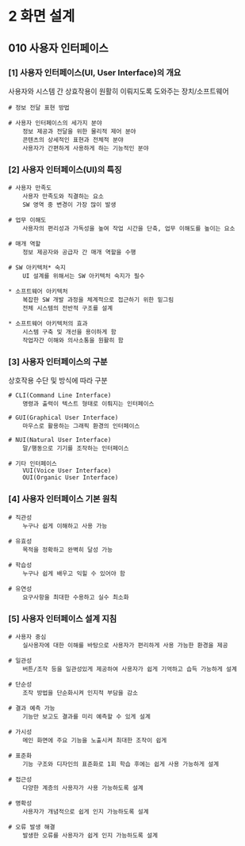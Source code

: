 # 2 화면 설계

## 010 사용자 인터페이스

### [1] 사용자 인터페이스(UI, User Interface)의 개요

사용자와 시스템 간 상효작용이 원활히 이뤄지도록 도와주는 장치/소프트웨어

```
# 정보 전달 표현 방법

# 사용자 인터페이스의 세가지 분야
	정보 제공과 전달을 위한 물리적 제어 분야
	콘텐츠의 상세적인 표현과 전체적 분야
	사용자가 간편하게 사용하게 하는 기능적인 분야 
```

### [2] 사용자 인터페이스(UI)의 특징

```
# 사용자 만족도
	사용자 만족도와 직결하는 요소
	SW 영역 중 변경이 가장 많이 발생

# 업무 이해도
	사용자의 편리성과 가독성을 높여 작업 시간을 단축, 업무 이해도를 높이는 요소

# 매개 역할
	정보 제공자와 공급자 간 매개 역할을 수행

# SW 아키텍처* 숙지
	UI 설계를 위해서는 SW 아키텍처 숙지가 필수
```

```
* 소프트웨어 아키텍처
	복잡한 SW 개발 과정을 체계적으로 접근하기 위한 밑그림
	전체 시스템의 전반적 구조를 설계
	
* 소프트웨어 아키텍처의 효과
	시스템 구축 및 개선을 용이하게 함
	작업자간 이해와 의사소통을 원활히 함
```

### [3] 사용자 인터페이스의 구분

 상호작용 수단 및 방식에 따라 구분

```
# CLI(Command Line Interface)
	명령과 출력이 텍스트 형태로 이뤄지는 인터페이스

# GUI(Graphical User Interface)
	마우스로 활용하는 그래픽 환경의 인터페이스

# NUI(Natural User Interface)
	말/행동으로 기기를 조작하는 인터페이스

# 기타 인터페이스
	VUI(Voice User Interface)
	OUI(Organic User Interface)
```

### [4] 사용자 인터페이스 기본 원칙

```
# 직관성
	누구나 쉽게 이해하고 사용 가능

# 유효성
	목적을 정확하고 완벽히 달성 가능

# 학습성
	누구나 쉽게 배우고 익힐 수 있어야 함

# 유연성
	요구사항을 최대한 수용하고 실수 최소화
```

### [5] 사용자 인터페이스 설계 지침

```
# 사용자 중심
	실사용자에 대한 이해를 바탕으로 사용자가 편리하게 사용 가능한 환경을 제공

# 일관성
	버튼/조작 등을 일관성있게 제공하여 사용자가 쉽게 기억하고 습득 가능하게 설계

# 단순성
	조작 방법을 단순화시켜 인지적 부담을 감소

# 결과 예측 가능
	기능만 보고도 결과를 미리 예측할 수 있게 설계

# 가시성
	메인 화면에 주요 기능을 노출시켜 최대한 조작이 쉽게

# 표준화
	기능 구조와 디자인의 표준화로 1회 학습 후에는 쉽게 사용 가능하게 설계

# 접근성
	다양한 계층의 사용자가 사용 가능하도록 설계

# 명확성
	사용자가 개념적으로 쉽게 인지 가능하도록 설계

# 오류 발생 해결
	발생한 오류를 사용자가 쉽게 인지 가능하도록 설계
```


